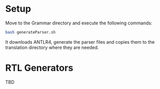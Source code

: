 # Setup
Move to the Grammar directory and execute the following commands:
```bash
bash generateParser.sh
```
It  downloads ANTLR4, generate the parser files and copies them to the translation directory where they are needed.

# RTL Generators
TBD






